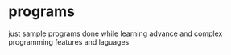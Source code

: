 programs
========

just sample programs done while learning advance and complex programming features and laguages
